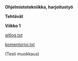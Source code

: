 ﻿**Ohjelmistotekniikka, harjoitustyö**

**Tehtävät**

**Viikko 1**

[gitlog.txt](https://github.com/Antgoblin/ot-harjoitustyo/blob/master/laskarit/viikko1/gitlog.txt)

[komentorivi.txt](https://github.com/Antgoblin/ot-harjoitustyo/blob/master/laskarit/viikko1/komentorivi.txt)

(Testi muokkaus)